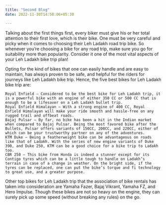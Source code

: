 ```yaml
---
title: "Second Blog"
date: 2022-11-30T14:58:06+05:30

---
```



Talking about the first things first, every biker must give his or her total attention to their first love, which is their bike. One must be very careful and picky when it comes to choosing their Leh Ladakh road trip bike. So whenever you’re choosing a bike for any road trip, make sure you go for suitability more than popularity. Consider it one of the most vital aspects of your Leh Ladakh bike trip plan!

Opting for the kind of bikes that one can easily handle and are easy to maintain, has always proven to be safe, and helpful for the riders for journeys like Leh Ladakh bike trip. Hence, the five best bikes for Leh Ladakh bike trip are:

    Royal Enfield – Considered to be the best bike for Leh Ladakh trip, it is a powerful bike with an engine of either 350 CC or 500 CC that is enough to be a lifesaver on a Leh Ladakh bullet trip.
    Royal Enfield Himalayan – With a strong engine of 400 CC, Royal Enfield Himalayan will make your ride smooth and hassle-free on any rugged trail and offbeat roads.
    Bajaj Pulsar – By far, no bike has been a hit in the Indian market when compared to Bajaj Pulsar. Being the most favored bike after the Bullets, Pulsar offers variants of 150CC, 200CC, and 220CC, either of which can be your trustworthy partner on any of the adventures.
    KTM Duke – Being a featherweight bike can be advantageous on roads like that of Ladakh. With the series of new engine variants of Duke 390, and Duke 250, KTM can be a good choice for a bike trip to Ladakh too.
    CBR 250 – This bike from Honda is indeed a stunner except for its Contigo tyres which can be a little tough to handle on Ladakh’s terrain in case of a change in weather. On the bright side, if the tyres can be replaced, one can put the bike’s torque and fi technology to great use, and a greater purpose.

Other top bikes for Leh Ladakh trip that the association of bike rentals has taken into consideration are Yamaha Fazer, Bajaj Vikrant, Yamaha FZ, and Hero Impulse. Though these bikes are not so heavy on the engine, they can surely pick up some speed (without breaking any rules) on the go.

